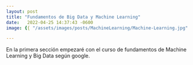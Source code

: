 ```yaml
---
layout: post
title: "Fundamentos de Big Data y Machine Learning"
date:   2022-04-25 14:37:43 -0600
image: {{ "/assets/images/posts/MachineLearning/Machine-Learning.jpg" | relative_url }}

---
```

En la primera sección empezaré con el curso de fundamentos de Machine Learning y Big Data según google.